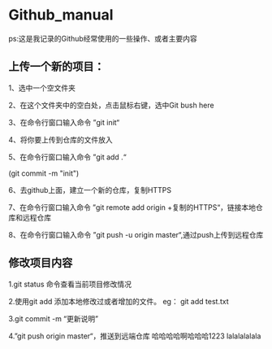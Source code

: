 # Github_manual
ps:这是我记录的Github经常使用的一些操作、或者主要内容
## 上传一个新的项目：

1、选中一个空文件夹

2、在这个文件夹中的空白处，点击鼠标右键，选中Git bush here

3、在命令行窗口输入命令	”git init“

4、将你要上传到仓库的文件放入

5、在命令行窗口输入命令	”git add .“

(git commit -m "init")

6、去github上面，建立一个新的仓库，复制HTTPS

7、在命令行窗口输入命令	”git remote add origin +复制的HTTPS“，链接本地仓库和远程仓库

8、在命令行窗口输入命令	”git push -u origin master“,通过push上传到远程仓库

## 修改项目内容

1.git status 命令查看当前项目修改情况

2.使用git add 添加本地修改过或者增加的文件。 eg： git add test.txt

3.git commit -m “更新说明”

4.”git push origin master“，推送到远端仓库
哈哈哈哈啊哈哈哈1223
lalalalalala
